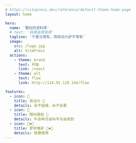 ```yaml
---
# https://vitepress.dev/reference/default-theme-home-page
layout: home

hero:
  name: '葡挞的资料库'
  # text: '自用自用自用'
  tagline: '千里马常有，而核动力驴不常有'
  image:
    src: /logo.jpg
    alt: VitePress
  actions:
    - theme: brand
      text: 开始
      link: /react
    - theme: alt
      text: flow
      link: http://114.55.110.144/flow

features:
  - icon: 🤡
    title: 核动力 🤡
    details: 永不枯竭，永不会累
  - icon: 🚀
    title: 随叫随到 🚀
    details: 牛会哞马会叫牛马会收到
  - icon: 👩‍❤️‍👨
    title: 梦中情驴 👩‍❤️‍👨
    details: 快捷使用
---
```

